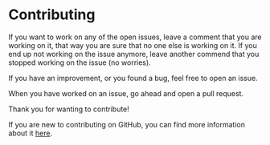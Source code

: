 # Contributing

If you want to work on any of the open issues, leave a comment that you are working on it, that way you are sure that
no one else is working on it. If you end up not working on the issue anymore, leave another commend that you stopped
working on the issue (no worries).

If you have an improvement, or you found a bug, feel free to open an issue.

When you have worked on an issue, go ahead and open a pull request.

Thank you for wanting to contribute!

If you are new to contributing on GitHub, you can find more information about it [here](https://github.com/firstcontributions/first-contributions).

